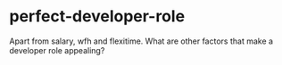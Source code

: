# perfect-developer-role
Apart from salary, wfh and flexitime. What are other factors that make a developer role appealing?
